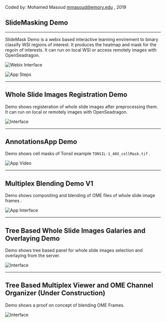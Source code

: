 Coded by: Mohamed Masoud <mmasoud@emory.edu> , 2019 <br>

## SlideMasking Demo
<hr>

SlideMask Demo is a webix based interactive learning envirement to binary classify WSI regions of interest. It produces the heatmap and mask for the regoin of interests. It can run on local WSI or access remotely images with OpenSeadragon.


![Webix Interface](https://github.com/Mmasoud1/SlideMask/blob/master/ShowMe/Slide1.png)


![App Steps](https://github.com/Mmasoud1/SlideMask/blob/master/ShowMe/SlideMaskToShowSteps.gif)




<hr>

## Whole Slide Images Registration Demo

Demo shows registeration of whole slide images after preprocessing them. It can run on local or remotely images with OpenSeadragon.


![Interface](https://github.com/Mmasoud1/DSA_OSD_Registration/blob/master/RegisterInterface.png)



<hr>

## AnnotationsApp Demo

Demo shows cell masks of Tonsil example `TONSIL-1_40X_cellMask.tif` . 


![App Video](https://github.com/Mmasoud1/AnnotationsApp_v1/blob/master/ShowMe/Tonsil_Mask_UploadDemo.gif)


<hr>

## Multiplex Blending Demo V1

Demo  shows compositing and blending of OME files of whole slide image frames . 


![App Interface](https://github.com/Mmasoud1/MultiplexBlendWebGLDemo/blob/master/ShowMe/Interface.png)


<hr>

## Tree Based Whole Slide Images Galaries and Overlaying Demo

Demo shows tree based panel for whole slide images selection and overlaying from the server.

![Interface](https://github.com/Mmasoud1/imageOrganizerBasic/blob/master/ShowMe/Interface.gif)


<hr>

## Tree Based Multiplex Viewer and OME Channel Organizer (Under Construction)

Demo shows a proof on concept of blending OME Frames.

![Interface](https://github.com/Mmasoud1/TreeBasedMultiplexViewer/blob/master/ShowMe/Interface.gif)














